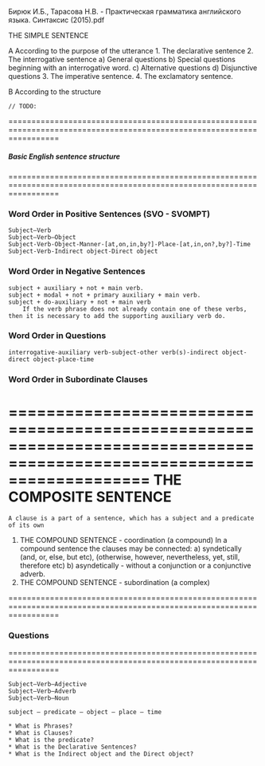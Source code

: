 Бирюк И.Б., Тарасова Н.В. - Практическая грамматика английского языка. Синтаксис (2015).pdf

THE SIMPLE SENTENCE

A According to the purpose of the utterance
    1. The declarative sentence
    2. The interrogative sentence
        a) General questions
        b) Special questions beginning with an interrogative word.
        c) Alternative questions
        d) Disjunctive questions
    3. The imperative sentence.
    4. The exclamatory sentence.    
    
B According to the structure
    
    // TODO: 

=======================================================================================================================
##### Basic English sentence structure
=======================================================================================================================

### Word Order in Positive Sentences (SVO - SVOMPT)
    Subject–Verb
    Subject–Verb–Object
    Subject-Verb-Object-Manner-[at,on,in,by?]-Place-[at,in,on?,by?]-Time
    Subject-Verb-Indirect object-Direct object

### Word Order in Negative Sentences
    subject + auxiliary + not + main verb.
    subject + modal + not + primary auxiliary + main verb.
    subject + do-auxiliary + not + main verb
        If the verb phrase does not already contain one of these verbs, then it is necessary to add the supporting auxiliary verb do.

### Word Order in Questions
    interrogative-auxiliary verb-subject-other verb(s)-indirect object-direct object-place-time

### Word Order in Subordinate Clauses

=======================================================================================================================
THE COMPOSITE SENTENCE
=======================================================================================================================

    A clause is a part of a sentence, which has a subject and a predicate of its own
    
1. THE COMPOUND SENTENCE - coordination (a compound)
        In a compound sentence the clauses may be connected:
            a) syndetically 
                (and, or, else, but etc), 
                (otherwise, however, nevertheless, yet, still, therefore etc)
            b) asyndetically - without a conjunction or a conjunctive adverb.
3. THE COMPOUND SENTENCE - subordination (a complex)

=======================================================================================================================
### Questions
=======================================================================================================================

    Subject–Verb–Adjective
    Subject–Verb–Adverb
    Subject–Verb–Noun

    subject – predicate – object – place – time

    * What is Phrases?
    * What is Clauses?
    * What is the predicate?
    * What is the Declarative Sentences?
    * What is the Indirect object and the Direct object?